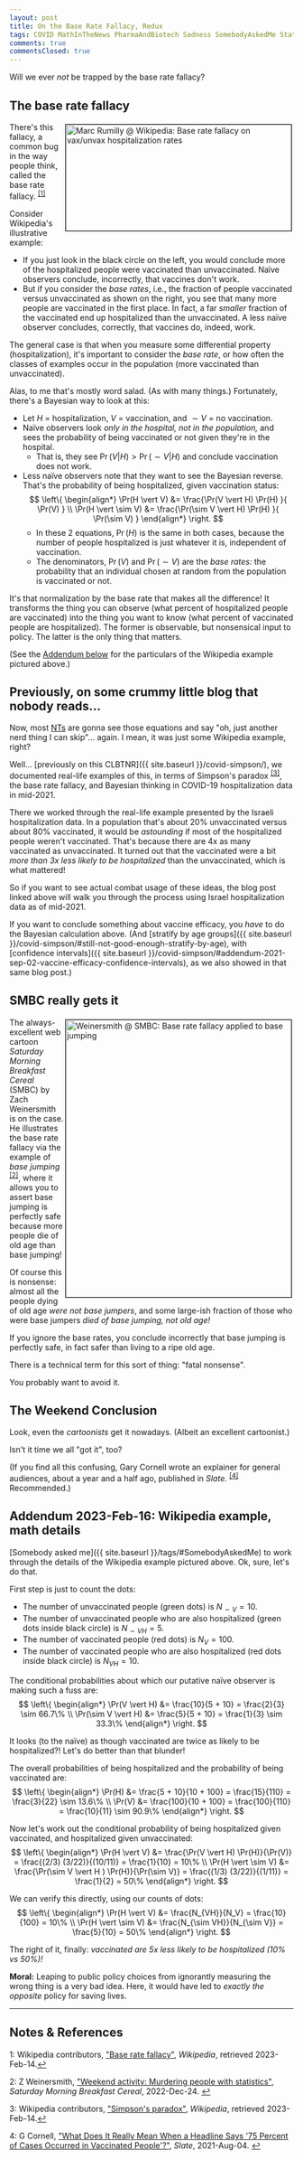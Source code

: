 ```yaml
---
layout: post
title: On the Base Rate Fallacy, Redux
tags: COVID MathInTheNews PharmaAndBiotech Sadness SomebodyAskedMe Statistics
comments: true
commentsClosed: true
---
```


Will we ever _not_ be trapped by the base rate fallacy?  


## The base rate fallacy  

<a href="{{ site.baseurl }}/images/2023-02-14-base-rate-redux-wikipedia-1.jpg"><img src="{{ site.baseurl }}/images/2023-02-14-base-rate-redux-wikipedia-1-thumb.jpg" width="400" height="188" alt="Marc Rumilly @ Wikipedia: Base rate fallacy on vax/unvax hospitalization rates" title="Marc Rumilly @ Wikipedia: Base rate fallacy on vax/unvax hospitalization rates" style="float: right; margin: 3px 3px 3px 3px; border: 1px solid #000000;"></a>
There's this fallacy, a common bug in the way people think, called the base rate 
fallacy. <sup id="fn1a">[[1]](#fn1)</sup>  

Consider Wikipedia's illustrative example:  
- If you just look in the black circle on the left, you would conclude more of the
  hospitalized people were vaccinated than unvaccinated.  Na&iuml;ve observers conclude,
  incorrectly, that vaccines don't work.  
- But if you consider the _base rates_, i.e., the fraction of people vaccinated versus
  unvaccinated as shown on the right, you see that many more people are vaccinated in the
  first place.  In fact, a far _smaller_ fraction of the vaccinated end up hospitalized
  than the unvaccinated.  A less na&iuml;ve observer concludes, correctly, that vaccines
  do, indeed, work.  
  
The general case is that when you measure some differential property (hospitalization),
it's important to consider the _base rate_, or how often the classes of examples occur in
the population (more vaccinated than unvaccinated).  

Alas, to me that's mostly word salad.  (As with many things.)  Fortunately, there's a
Bayesian way to look at this:  
- Let $H$ = hospitalization, $V$ = vaccination, and $\sim V$ = no vaccination.  
- Na&iuml;ve observers look _only in the hospital, not in the population,_ and sees
  the probability of being vaccinated or not given they're in the hospital.  
  - That is, they see $\Pr(V \vert H) \gt \Pr(\sim V \vert H)$ and conclude vaccination does not work.  
- Less na&iuml;ve observers note that they want to see the Bayesian reverse.  That's the
  probability of being hospitalized, given vaccination status:  
      $$
      \left\{
        \begin{align*}
          \Pr(H \vert V)      &= \frac{\Pr(V \vert H) \Pr(H) }{ \Pr(V) } \\
          \Pr(H \vert \sim V) &= \frac{\Pr(\sim V \vert H) \Pr(H) }{ \Pr(\sim V) }
        \end{align*}
      \right.
      $$
  - In these 2 equations, $\Pr(H)$ is the same in both cases, because the number of people
    hospitalized is just whatever it is, independent of vaccination.  
  - The denominators, $\Pr(V)$ and $\Pr(\sim V)$ are the _base rates:_ the probability
    that an individual chosen at random from the population is vaccinated or not.
    
It's that normalization by the base rate that makes all the difference!  It transforms the
thing you can observe (what percent of hospitalized people are vaccinated) into the thing
you want to know (what percent of vaccinated people are hospitalized).  The former is
observable, but nonsensical input to policy.  The latter is the only thing that matters.  

(See the [Addendum below](#addendum-2023-feb-16-wikipedia-example-math-details) for the
particulars of the Wikipedia example pictured above.)  


## Previously, on some crummy little blog that nobody reads&hellip;  

Now, most [NTs](https://en.wikipedia.org/wiki/Neurodiversity#Neurotypical) are gonna see
those equations and say "oh, just another nerd thing I can skip"&hellip; again.  I mean,
it was just some Wikipedia example, right?  

Well&hellip; [previously on this CLBTNR]({{ site.baseurl }}/covid-simpson/), we documented
real-life examples of this, in terms of Simpson's paradox <sup id="fn3a">[[3]](#fn3)</sup>, 
the base rate fallacy, and Bayesian thinking in COVID-19 hospitalization data in
mid-2021.  

There we worked through the real-life example presented by the Israeli hospitalization data.  In a
population that's about 20% unvaccinated versus about 80% vaccinated, it would be
_astounding_ if most of the hospitalized people weren't vaccinated.  That's because there
are 4x as many vaccinated as unvaccinated.  It turned out that the vaccinated were a bit
_more than 3x less likely to be hospitalized_ than the unvaccinated, which is what
mattered!  

So if you want to see actual combat usage of these ideas, the blog post linked above will walk
you through the process using Israel hospitalization data as of mid-2021.  

If you want to conclude something about vaccine efficacy, you _have_ to do the Bayesian
calculation above.  (And
[stratify by age groups]({{ site.baseurl }}/covid-simpson/#still-not-good-enough-stratify-by-age),
with
[confidence intervals]({{ site.baseurl }}/covid-simpson/#addendum-2021-sep-02-vaccine-efficacy-confidence-intervals),
as we also showed in that same blog post.)  


## SMBC really gets it

<a href="{{ site.baseurl }}/images/2023-02-14-base-rate-redux-smbc-1.png"><img src="{{ site.baseurl }}/images/2023-02-14-base-rate-redux-smbc-1-thumb.jpg" width="400" height="491" alt="Weinersmith @ SMBC: Base rate fallacy applied to base jumping" title="Weinersmith @ SMBC: Base rate fallacy applied to base jumping" style="float: right; margin: 3px 3px 3px 3px; border: 1px solid #000000;"></a>
The always-excellent web cartoon _Saturday Morning Breakfast Cereal_ (SMBC) by Zach
Weinersmith is on the case.  He illustrates the base rate fallacy via the example of _base
jumping_ <sup id="fn2a">[[2]](#fn2)</sup>, where it allows you to assert base jumping is
perfectly safe because more people die of old age than base jumping!  

Of course this is nonsense: almost all the people dying of old age _were not base
jumpers_, and some large-ish fraction of those who were base jumpers _died of base
jumping, not old age!_  

If you ignore the base rates, you conclude incorrectly that base jumping is perfectly
safe, in fact safer than living to a ripe old age.  

There is a technical term for this sort of thing: "fatal nonsense".  

You probably want to avoid it.  


## The Weekend Conclusion  

Look, even the _cartoonists_ get it nowadays.  (Albeit an excellent cartoonist.)  

Isn't it time we all "got it", too?  

(If you find all this confusing, Gary Cornell wrote an explainer for general audiences,
about a year and a half ago, published in _Slate._ <sup id="fn4a">[[4]](#fn4)</sup>
Recommended.)  


## Addendum 2023-Feb-16: Wikipedia example, math details  

[Somebody asked me]({{ site.baseurl }}/tags/#SomebodyAskedMe) to work through the details
of the Wikipedia example pictured above.  Ok, sure, let's do that.  

First step is just to count the dots:  
- The number of unvaccinated people (green dots) is $N_{\sim V} = 10$.  
- The number of unvaccinated people who are also hospitalized (green dots inside black circle)
  is $N_{\sim VH} = 5$.  
- The number of vaccinated people (red dots) is $N_{V} = 100$.  
- The number of vaccinated people who are also hospitalized (red dots inside black circle)
  is $N_{VH} = 10$.  
  
The conditional probabilities about which our putative na&iuml;ve observer is making such
a fuss are:  
$$
\left\{
  \begin{align*}
     \Pr(V \vert H)      &= \frac{10}{5 + 10} = \frac{2}{3} \sim 66.7\% \\
     \Pr(\sim V \vert H) &= \frac{5}{5 + 10} = \frac{1}{3} \sim 33.3\%
  \end{align*}
\right.
$$

It looks (to the na&iuml;ve) as though vaccinated are twice as likely to be hospitalized?!
Let's do better than that blunder!  

The overall probabilities of being hospitalized and the probability of being vaccinated
are:  
$$
\left\{
  \begin{align*}
    \Pr(H) &= \frac{5 + 10}{10 + 100} = \frac{15}{110}  = \frac{3}{22}  \sim 13.6\% \\
    \Pr(V) &= \frac{100}{10 + 100}    = \frac{100}{110} = \frac{10}{11} \sim 90.9\%
  \end{align*}
\right.
$$

Now let's work out the conditional probability of being hospitalized given vaccinated, and
hospitalized given unvaccinated:  
$$
\left\{
  \begin{align*}
    \Pr(H \vert V)      &= \frac{\Pr(V \vert H) \Pr(H)}{\Pr(V)}            = \frac{(2/3) (3/22)}{(10/11)} = \frac{1}{10} = 10\% \\
    \Pr(H \vert \sim V) &= \frac{\Pr(\sim V \vert H ) \Pr(H)}{\Pr(\sim V)} = \frac{(1/3) (3/22)}{(1/11)}  = \frac{1}{2} = 50\%
  \end{align*}
\right.
$$

We can verify this directly, using our counts of dots:  
$$
\left\{
  \begin{align*}
    \Pr(H \vert V)      &= \frac{N_{VH}}{N_V} = \frac{10}{100} = 10\% \\
    \Pr(H \vert \sim V) &= \frac{N_{\sim VH}}{N_{\sim V}} = \frac{5}{10} = 50\%
  \end{align*}
\right.
$$

The right of it, finally: _vaccinated are 5x less likely to be hospitalized (10% vs 50%)!_  

__Moral:__ Leaping to public policy choices from ignorantly measuring the wrong thing is a
very bad idea.  Here, it would have led to _exactly the opposite_ policy for saving
lives.  

---

## Notes &amp; References  

<!--
<sup id="fn1a">[[1]](#fn1)</sup>

<a id="fn1">1</a>: ***, ["***"](***), *** [↩](#fn1a)  

<a href="{{ site.baseurl }}/images/***">
  <img src="{{ site.baseurl }}/images/***" width="400" height="***" alt="***" title="***" style="float: right; margin: 3px 3px 3px 3px; border: 1px solid #000000;">
</a>

<a href="***">
  <img src="{{ site.baseurl }}/images/***" width="550" height="***" alt="***" title="***" style="margin: 3px 3px 3px 3px; border: 1px solid #000000;">
</a>

<iframe width="400" height="224" src="***" allow="accelerometer; encrypted-media; gyroscope; picture-in-picture" allowfullscreen style="float: right; margin: 3px 3px 3px 3px; border: 1px solid #000000;"></iframe>
-->

<a id="fn1">1</a>: Wikipedia contributors, ["Base rate fallacy"](https://en.wikipedia.org/wiki/Base_rate_fallacy), _Wikipedia_, retrieved 2023-Feb-14.[↩](#fn1a)  

<a id="fn2">2</a>: Z Weinersmith, ["Weekend activity: Murdering people with statistics"](https://www.smbc-comics.com/comic/odds-2), _Saturday Morning Breakfast Cereal_, 2022-Dec-24. [↩](#fn2a)  

<a id="fn3">3</a>: Wikipedia contributors, ["Simpson's paradox"](https://en.wikipedia.org/wiki/Simpson's_paradox), _Wikipedia_, retrieved 2023-Feb-14.[↩](#fn3a)  

<a id="fn4">4</a>: G Cornell, ["What Does It Really Mean When a Headline Says '75 Percent of Cases Occurred in Vaccinated People'?"](https://slate.com/technology/2021/08/what-it-means-when-75-percent-of-covid-19-cases-occur-in-vaccinated-people.html), _Slate_, 2021-Aug-04. [↩](#fn4a)  
